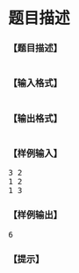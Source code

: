 # 题目描述


<h3>
【题目描述】
</h3>
<p>
<img src="/upload/image/20190428/20190428195549_91470.png" alt=""/> 
</p>
<h3>
【输入格式】
</h3>
<p>
<img src="/upload/image/20190428/20190428195557_78004.png" alt=""/> 
</p>
<h3>
【输出格式】
</h3>
<p>
<img src="/upload/image/20190428/20190428195604_21418.png" alt=""/> 
</p>
<h3>
【样例输入】
</h3>
<pre>3 2
1 2
1 3
</pre>
<h3>
【样例输出】
</h3>
<pre>6
</pre>
<h3>
【提示】
</h3>
<p>
<img src="/upload/image/20190428/20190428195633_46081.png" alt=""/> 
</p>
